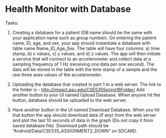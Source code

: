 # Health Monitor with Database

Tasks:

1. Creating a database for a patient (DB name should be the same with your application name such as group number). On entering the patient name, ID, age, and sex, your app should instantiate a database with table name Name_ID_Age_Sex. The table will have four columns: a) time stamp, b) x values, c) y values, and d) z values. The app will then initiate a service that will connect to an accelerometer and collect data at a sampling frequency of 1 Hz (receiving one data per one second). The data will be stored in the table with the time stamp of a sample and the raw three axes values of the accelerometer. 

2. Uploading the database that created in part 1 to a web server. The link to the folder is - http://impact.asu.edu/CSE535Spring18Folder/
Add another button to your UI named Upload Database. When anyone hit the button, database should be uploaded to the web server.

3. Have another button in the UI named Download Database. When you hit that button the app should download data (if any) from the web server and plot the last 10 seconds of data in the graph (Do not copy it from saved database file). Download path should be “Android/Data/CSE535_ASSIGNMENT2_DOWN” on SDCARD.
